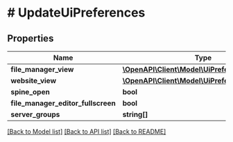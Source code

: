 # # UpdateUiPreferences

## Properties

Name | Type | Description | Notes
------------ | ------------- | ------------- | -------------
**file_manager_view** | [**\OpenAPI\Client\Model\UiPreferencesViewKind**](UiPreferencesViewKind.md) |  | [optional]
**website_view** | [**\OpenAPI\Client\Model\UiPreferencesViewKind**](UiPreferencesViewKind.md) |  | [optional]
**spine_open** | **bool** |  | [optional]
**file_manager_editor_fullscreen** | **bool** |  | [optional]
**server_groups** | **string[]** |  | [optional]

[[Back to Model list]](../../README.md#models) [[Back to API list]](../../README.md#endpoints) [[Back to README]](../../README.md)
